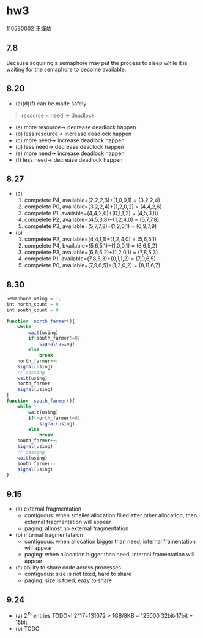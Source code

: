 # hw3
110590002 王熯竑

## 7.8
Because acquiring a semaphore may put the process to sleep while it is waiting for the semaphore to become available.

## 8.20
- (a)(d)(f) can be made safely

> resource < need -> deadlock 

- (a) more resource-> decrease deadlock happen
- (b) less resource-> increase deadlock happen
- (c) more need-> increase deadlock happen
- (d) less need-> decrease deadlock happen
- (e) more need-> increase deadlock happen
- (f) less need-> decrease deadlock happen

## 8.27

- (a)
    1. compelete P4, available=(2,2,2,3)+(1,0,0,1) = (3,2,2,4)
    1. compelete P0, available=(3,2,2,4)+(1,2,0,2) = (4,4,2,6)
    1. compelete P1, available=(4,4,2,6)+(0,1,1,2) = (4,5,3,8)
    1. compelete P2, available=(4,5,3,8)+(1,2,4,0) = (5,7,7,8)
    1. compelete P3, available=(5,7,7,8)+(1,2,0,1) = (6,9,7,9)
- (b)
    1. compelete P2, available=(4,4,1,1)+(1,2,4,0) = (5,6,5,1)
    1. compelete P4, bvailable=(5,6,5,1)+(1,0,0,1) = (6,6,5,2)
    1. compelete P3, available=(6,6,5,2)+(1,2,0,1) = (7,8,5,3)
    1. compelete P1, available=(7,8,5,3)+(0,1,1,2) = (7,9,6,5)
    1. compelete P0, available=(7,9,6,5)+(1,2,0,2) = (8,11,6,7)


## 8.30


```js
Semaphore using = 1; 
int north_count = 0
int south_count = 0

function  north_farmer(){
    while 1
        wait(using)
        if(south_farmer!=0)
            signal(using)
        else
            break
    north_farmer++;
    signal(using)
    // passing
    wait(using)
    north_farmer--
    signal(using)
}
function  south_farmer(){
    while 1
        wait(using)
        if(north_farmer!=0)
            signal(using)
        else
            break
    south_farmer++;
    signal(using)
    // passing
    wait(using)
    south_farmer--
    signal(using)
}

```

## 9.15

- (a) external fragmentation
    - contiguous: when smaller allocation filled after other allocation, then external fragmentation will appear
    - paging: almost no external fragmentation
- (b) internal fragmentataion
    - contiguous: when allocation bigger than need, internal framentation will appear
    - paging: when allocation bigger than need, internal framentation will appear
- (c) ability to share code across processes
    - contiguous: size is not fixed, hard to share
    - paging: size is fixed, eazy to share

## 9.24
- (a) $2^15$ entries TODO~!
    2^17=131072 > 1GB/8KB = 125000
    32bit-17bit = 15bit
- (b) TODO
   